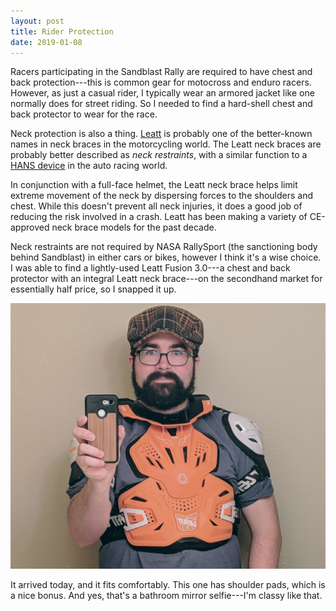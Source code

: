 ```yaml
---
layout: post
title: Rider Protection
date: 2019-01-08
---
```


Racers participating in the Sandblast Rally are required to have chest and back protection---this is common gear for motocross and enduro racers. However, as just a casual rider, I typically wear an armored jacket like one normally does for street riding. So I needed to find a hard-shell chest and back protector to wear for the race.

Neck protection is also a thing. [Leatt](https://www.leatt.com/shop/moto/neck-braces.html) is probably one of the better-known names in neck braces in the motorcycling world. The Leatt neck braces are probably better described as *neck restraints*, with a similar function to a [HANS device](https://en.wikipedia.org/wiki/HANS_device) in the auto racing world.

In conjunction with a full-face helmet, the Leatt neck brace helps limit extreme movement of the neck by dispersing forces to the shoulders and chest. While this doesn't prevent all neck injuries, it does a good job of reducing the risk involved in a crash. Leatt has been making a variety of CE-approved neck brace models for the past decade.

Neck restraints are not required by NASA RallySport (the sanctioning body behind Sandblast) in either cars or bikes, however I think it's a wise choice. I was able to find a lightly-used Leatt Fusion 3.0---a chest and back protector with an integral Leatt neck brace---on the secondhand market for essentially half price, so I snapped it up.

![bathroom mirror Leatt selfie](/assets/img/leatt-selfie.jpg "bathroom mirror Leatt selfie")

It arrived today, and it fits comfortably. This one has shoulder pads, which is a nice bonus. And yes, that's a bathroom mirror selfie---I'm classy like that.